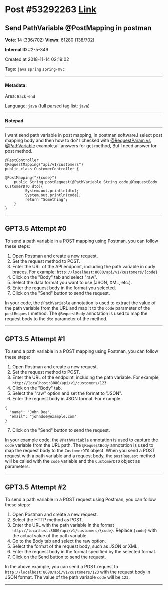 
# Post \#53292263 [Link](https://stackoverflow.com/questions/53292263/)

## Send PathVariable @PostMapping in postman

**Vote**: 14 (336/702) **Views**: 61280 (138/702) 

**Internal ID** \#2-5-349

Created at 2018-11-14 02:19:02

Tags: `java` `spring` `spring-mvc`

----------

#### Metadata:

Area: `Back-end`

Language: `java` (full parsed tag list: `java`)

----------

**Notepad**


----------

I want send path variable in post mapping, in postman software.I select post mapping body and then how to do? I checked with [@RequestParam vs @PathVariable](https://stackoverflow.com/questions/13715811/requestparam-vs-pathvariable) example,all answers for get method, But I need answer for post method.

```
@RestController
@RequestMapping("api/v1/customers") 
public class CustomerController {

@PostMapping("/{code}")
    public String postRequest(@PathVariable String code,@RequestBody CustomerDTO dto){
         System.out.println(dto);
         System.out.println(code);
         return "Something";
    }
}
```



----------
        
## GPT3.5 Attempt \#0

To send a path variable in a POST mapping using Postman, you can follow these steps:

1. Open Postman and create a new request.
2. Set the request method to POST.
3. Enter the URL of the API endpoint, including the path variable in curly braces. For example: `http://localhost:8080/api/v1/customers/{code}`
4. Click on the "Body" tab and select "raw".
5. Select the data format you want to use (JSON, XML, etc.).
6. Enter the request body in the format you selected.
7. Click on the "Send" button to send the request.

In your code, the `@PathVariable` annotation is used to extract the value of the path variable from the URL and map it to the `code` parameter of the `postRequest` method. The `@RequestBody` annotation is used to map the request body to the `dto` parameter of the method.

--------

## GPT3.5 Attempt \#1

To send a path variable in a POST mapping using Postman, you can follow these steps:

1. Open Postman and create a new request.
2. Set the request method to POST.
3. Enter the URL of the endpoint, including the path variable. For example, `http://localhost:8080/api/v1/customers/123`.
4. Click on the "Body" tab.
5. Select the "raw" option and set the format to "JSON".
6. Enter the request body in JSON format. For example:

```
{
  "name": "John Doe",
  "email": "johndoe@example.com"
}
```

7. Click on the "Send" button to send the request.

In your example code, the `@PathVariable` annotation is used to capture the `code` variable from the URL path. The `@RequestBody` annotation is used to map the request body to the `CustomerDTO` object. When you send a POST request with a path variable and a request body, the `postRequest` method will be called with the `code` variable and the `CustomerDTO` object as parameters.

--------

## GPT3.5 Attempt \#2

To send a path variable in a POST request using Postman, you can follow these steps:

1. Open Postman and create a new request.
2. Select the HTTP method as POST.
3. Enter the URL with the path variable in the format `http://localhost:8080/api/v1/customers/{code}`. Replace `{code}` with the actual value of the path variable.
4. Go to the Body tab and select the raw option.
5. Select the format of the request body, such as JSON or XML.
6. Enter the request body in the format specified by the selected format.
7. Click on the Send button to send the request.

In the above example, you can send a POST request to `http://localhost:8080/api/v1/customers/123` with the request body in JSON format. The value of the path variable `code` will be `123`.

--------
